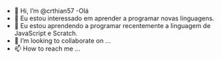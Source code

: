 - 👋 Hi, I’m @crthian57
-Olá
-  👀 Eu estou interessado em aprender a programar novas linguagens.
- 🌱 Eu estou aprendendo a programar recentemente a linguagem de JavaScript e Scratch.
- 💞️ I’m looking to collaborate on ...
- 📫 How to reach me ...


